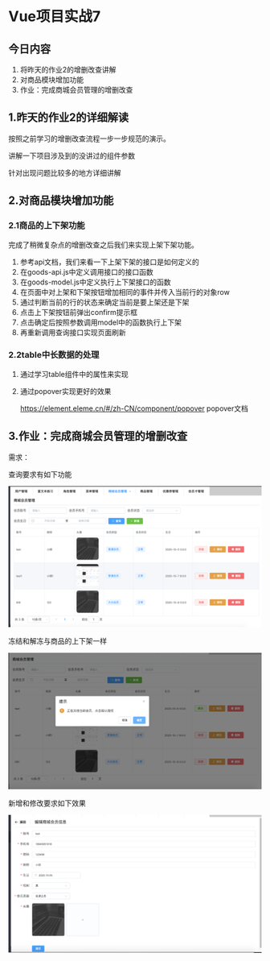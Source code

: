 # Vue项目实战7

## 今日内容

1. 将昨天的作业2的增删改查讲解
2. 对商品模块增加功能
3. 作业：完成商城会员管理的增删改查

## 1.昨天的作业2的详细解读

按照之前学习的增删改查流程一步一步规范的演示。

讲解一下项目涉及到的没讲过的组件参数

针对出现问题比较多的地方详细讲解

## 2.对商品模块增加功能

### 2.1商品的上下架功能

完成了稍微复杂点的增删改查之后我们来实现上架下架功能。

1. 参考api文档，我们来看一下上架下架的接口是如何定义的
2. 在goods-api.js中定义调用接口的接口函数
3. 在goods-model.js中定义执行上下架接口的函数
4. 在页面中对上架和下架按钮增加相同的事件并传入当前行的对象row
5. 通过判断当前的行的状态来确定当前是要上架还是下架
6. 点击上下架按钮前弹出confirm提示框
7. 点击确定后按照参数调用model中的函数执行上下架
8. 再重新调用查询接口实现页面刷新

### 2.2table中长数据的处理

1. 通过学习table组件中的属性来实现

2. 通过popover实现更好的效果

   https://element.eleme.cn/#/zh-CN/component/popover popover文档

## 3.作业：完成商城会员管理的增删改查

需求：

查询要求有如下功能

![p1](p1.png)

冻结和解冻与商品的上下架一样

![p2](p2.png)

新增和修改要求如下效果

![p3](p3.png)

